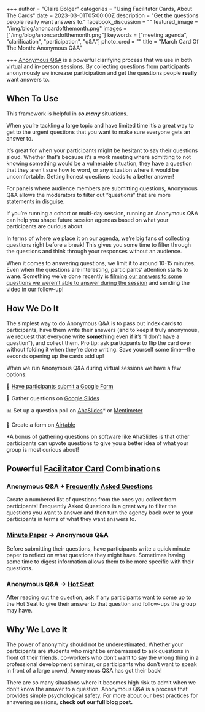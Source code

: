 +++
author = "Claire Bolger"
categories = "Using Facilitator Cards, About The Cards"
date = 2023-03-01T05:00:00Z
description = "Get the questions people really want answers to."
facebook_discussion = ""
featured_image = "/img/blog/anoncardofthemonth.png"
images = ["/img/blog/anoncardofthemonth.png"]
keywords = ["meeting agenda", "clarification", "participation", "q&A"]
photo_cred = ""
title = "March Card Of The Month: Anonymous Q&A"

+++
[Anonymous Q&A](https://www.facilitator.cards/cards/anonymous-qa/) is a powerful clarifying process that we use in both virtual and in-person sessions. By collecting questions from participants anonymously we increase participation and get the questions people **really** want answers to.

## When To Use

This framework is helpful in **_so many_** situations.

When you’re tackling a large topic and have limited time it’s a great way to get to the urgent questions that you want to make sure everyone gets an answer to.

It’s great for when your participants might be hesitant to say their questions aloud. Whether that’s because it’s a work meeting where admitting to not knowing something would be a vulnerable situation, they have a question that they aren’t sure how to word, or any situation where it would be uncomfortable. Getting honest questions leads to a better answer!

For panels where audience members are submitting questions, Anonymous Q&A allows the moderators to filter out “questions” that are more statements in disguise.

If you’re running a cohort or multi-day session, running an Anonymous Q&A can help you shape future session agendas based on what your participants are curious about.

In terms of where we place it on our agenda, we’re big fans of collecting questions right before a break! This gives you some time to filter through the questions and think through your responses without an audience.

When it comes to answering questions, we limit it to around 10-15 minutes. Even when the questions are interesting, participants’ attention starts to wane. Something we’ve done recently is [filming our answers to some questions we weren’t able to answer during the session](https://youtu.be/_e3OfQ2DrcY) and sending the video in our follow-up!

## How We Do It

The simplest way to do Anonymous Q&A is to pass out index cards to participants, have them write their answers (and to keep it truly anonymous, we request that everyone write **something** even if it’s “I don’t have a question”), and collect them. Pro tip: ask participants to flip the card over without folding it when they’re done writing. Save yourself some time—the seconds opening up the cards add up!

When we run Anonymous Q&A during virtual sessions we have a few options:

🧾 [Have participants submit a Google Form](https://virtual.facilitator.cards/anonymous-qa-on-zoom-using-google-forms-meg-bolger)

🛝 Gather questions on [Google Slides](https://support.google.com/docs/answer/6386827?hl=en&co=GENIE.Platform%3DDesktop)

📊 Set up a question poll on [AhaSlides](https://ahaslides.com/)* or [Mentimeter](https://www.mentimeter.com/blog/stand-out-get-ahead/how-to-create-open-ended-questions)

💨 Create a form on [Airtable](https://airtable.com/)

\*A bonus of gathering questions on software like AhaSlides is that other participants can upvote questions to give you a better idea of what your group is most curious about!

## Powerful [Facilitator Card](https://shop.facilitator.cards/) Combinations

### Anonymous Q&A + [Frequently Asked Questions](https://www.facilitator.cards/cards/frequently-asked-questions/)

Create a numbered list of questions from the ones you collect from participants! Frequently Asked Questions is a great way to filter the questions you want to answer and then turn the agency back over to your participants in terms of what they want answers to.

### [Minute Paper](https://www.facilitator.cards/blog/february-card-of-the-month-minute-papers/) → Anonymous Q&A

Before submitting their questions, have participants write a quick minute paper to reflect on what questions they might have. Sometimes having some time to digest information allows them to be more specific with their questions.

### Anonymous Q&A → [Hot Seat](https://www.facilitator.cards/cards/hot-seat/)

After reading out the question, ask if any participants want to come up to the Hot Seat to give their answer to that question and follow-ups the group may have.

## Why We Love It

The power of anonymity should not be underestimated. Whether your participants are students who might be embarrassed to ask questions in front of their friends, co-workers who don’t want to say the wrong thing in a professional development seminar, or participants who don’t want to speak in front of a large crowd, Anonymous Q&A has got their back!

There are so many situations where it becomes high risk to admit when we don’t know the answer to a question. Anonymous Q&A is a process that provides simple psychological safety. For more about our best practices for answering sessions, **check out our full blog post.**